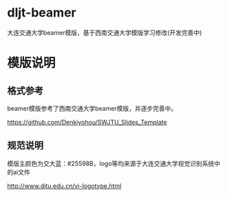 # dljt-beamer
大连交通大学beamer模版，基于西南交通大学模版学习修改(开发完善中)

# 模版说明
## 格式参考
beamer模版参考了西南交通大学beamer模版，并逐步完善中。

https://github.com/Denkiyohou/SWJTU_Slides_Template

## 规范说明
模版主颜色为交大蓝：#25598B，logo等均来源于大连交通大学视觉识别系统中的ai文件

http://www.djtu.edu.cn/vi-logotype.html
